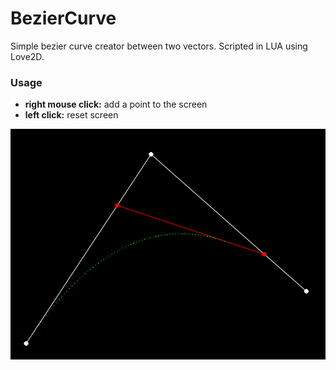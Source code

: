 # BezierCurve
Simple bezier curve creator between two vectors. Scripted in LUA using Love2D.

### Usage
- **right mouse click:** add a point to the screen
- **left click:** reset screen

![](screencap.png)

